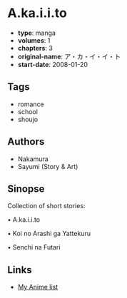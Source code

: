 # A.ka.i.i.to

-   **type**: manga
-   **volumes**: 1
-   **chapters**: 3
-   **original-name**: ア・カ・イ・イ・ト
-   **start-date**: 2008-01-20

## Tags

-   romance
-   school
-   shoujo

## Authors

-   Nakamura
-   Sayumi (Story & Art)

## Sinopse

Collection of short stories:

• A.ka.i.i.to

• Koi no Arashi ga Yattekuru

• Senchi na Futari

## Links

-   [My Anime list](https://myanimelist.net/manga/19332/Akaiito)
